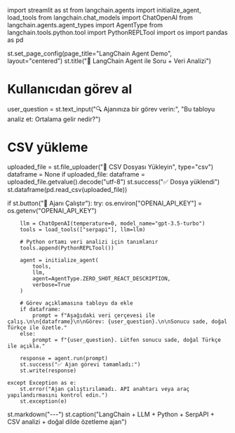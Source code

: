 import streamlit as st
from langchain.agents import initialize_agent, load_tools
from langchain.chat_models import ChatOpenAI
from langchain.agents.agent_types import AgentType
from langchain.tools.python.tool import PythonREPLTool
import os
import pandas as pd

st.set_page_config(page_title="LangChain Agent Demo", layout="centered")
st.title("🧠 LangChain Agent ile Soru + Veri Analizi")

# Kullanıcıdan görev al
user_question = st.text_input("🔍 Ajanınıza bir görev verin:", "Bu tabloyu analiz et: Ortalama gelir nedir?")

# CSV yükleme
uploaded_file = st.file_uploader("📁 CSV Dosyası Yükleyin", type="csv")
dataframe = None
if uploaded_file:
    dataframe = uploaded_file.getvalue().decode("utf-8")
    st.success("✅ Dosya yüklendi")
    st.dataframe(pd.read_csv(uploaded_file))

if st.button("🚀 Ajanı Çalıştır"):
    try:
        os.environ["OPENAI_API_KEY"] = os.getenv("OPENAI_API_KEY")

        llm = ChatOpenAI(temperature=0, model_name="gpt-3.5-turbo")
        tools = load_tools(["serpapi"], llm=llm)

        # Python ortamı veri analizi için tanımlanır
        tools.append(PythonREPLTool())

        agent = initialize_agent(
            tools,
            llm,
            agent=AgentType.ZERO_SHOT_REACT_DESCRIPTION,
            verbose=True
        )

        # Görev açıklamasına tabloyu da ekle
        if dataframe:
            prompt = f"Aşağıdaki veri çerçevesi ile çalış.\n\n{dataframe}\n\nGörev: {user_question}.\n\nSonucu sade, doğal Türkçe ile özetle."
        else:
            prompt = f"{user_question}. Lütfen sonucu sade, doğal Türkçe ile açıkla."

        response = agent.run(prompt)
        st.success("✅ Ajan görevi tamamladı:")
        st.write(response)

    except Exception as e:
        st.error("Ajan çalıştırılamadı. API anahtarı veya araç yapılandırmasını kontrol edin.")
        st.exception(e)

st.markdown("---")
st.caption("LangChain + LLM + Python + SerpAPI + CSV analizi + doğal dilde özetleme ajan")
